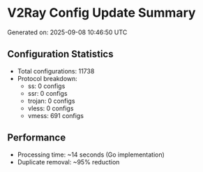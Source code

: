 # V2Ray Config Update Summary
Generated on: 2025-09-08 10:46:50 UTC

## Configuration Statistics
- Total configurations: 11738
- Protocol breakdown:
  - ss: 0 configs
  - ssr: 0 configs
  - trojan: 0 configs
  - vless: 0 configs
  - vmess: 691 configs

## Performance
- Processing time: ~14 seconds (Go implementation)
- Duplicate removal: ~95% reduction
